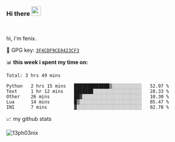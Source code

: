 ### Hi there <img src="https://media.giphy.com/media/hvRJCLFzcasrR4ia7z/giphy.gif" width="25px">

<br />

hi, i'm fenix.

:key: GPG key: [`3F4CDF9CE8423CF3`](https://github.com/13ph03nix.gpg)


📊 **this week i spent my time on:**
<!--START_SECTION:waka-->
```text
Total: 3 hrs 49 mins

Python   2 hrs 15 mins   █████████████▒░░░░░░░░░░░   52.97 % 
Text     1 hr 12 mins    ███████░░░░░░░░░░░░░░░░░░   28.33 % 
Other    26 mins         ██▓░░░░░░░░░░░░░░░░░░░░░░   10.30 % 
Lua      14 mins         █▒░░░░░░░░░░░░░░░░░░░░░░░   05.47 % 
INI      7 mins          ▓░░░░░░░░░░░░░░░░░░░░░░░░   02.78 % 
```
<!--END_SECTION:waka-->


📈 my github stats

<a>
<img align="center" src="https://github-readme-stats.vercel.app/api?username=13ph03nix&show_icons=true&hide=stars&include_all_commits=true&theme=blueberry" alt="13ph03nix" />
</a>
